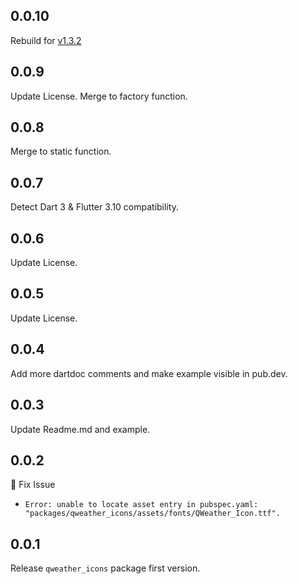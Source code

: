 ## 0.0.10

Rebuild for [v1.3.2](https://github.com/qwd/Icons/releases/tag/v1.3.2)

## 0.0.9

Update License.
Merge to factory function.

## 0.0.8

Merge to static function.

## 0.0.7

Detect Dart 3 & Flutter 3.10 compatibility.

## 0.0.6

Update License.

## 0.0.5

Update License.

## 0.0.4

Add more dartdoc comments and make example visible in pub.dev.

## 0.0.3

Update Readme.md and example.

## 0.0.2

🔧 Fix Issue

- `Error: unable to locate asset entry in pubspec.yaml: "packages/qweather_icons/assets/fonts/QWeather_Icon.ttf".`

## 0.0.1

Release `qweather_icons` package first version.
